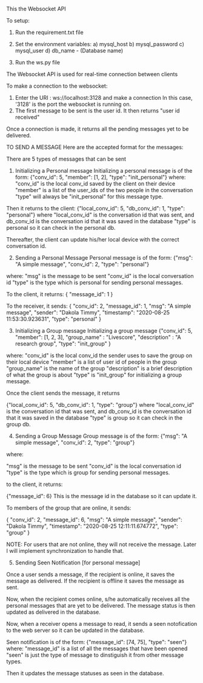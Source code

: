 This the Websocket API

To setup:
1) Run the requirement.txt file
2) Set the environment variables:
    a) mysql_host
    b) mysql_password
    c) mysql_user
    d) db_name - (Database name)

3) Run the ws.py file

The Websocket API is used for real-time connection between clients

To make a connection to the websocket:
1) Enter the URI : ws://localhost:3128   and make a connection            In this case, '3128' is the port the websocket is running on. 
2) The first message to be sent is the user id. It then returns "user id <id> received"

Once a connection is made, it returns all the pending messages yet to be delivered. 

TO SEND A MESSAGE
Here are the accepted format for the messages:

There are 5 types of messages that can be sent


1) Initializing a Personal message
Initializing a personal message is of the form: {"conv_id": 5, "member": [1, 2], "type": "init_personal"}
where:
"conv_id" is the local conv_id saved by the client on their device
"member" is a list of the user_ids of the two people in the conversation
"type" will always be "init_personal" for this message type. 

Then it returns to the client:
{"local_conv_id": 5, "db_conv_id": 1, "type": "personal"}
where "local_conv_id" is the conversation id that was sent, and
db_conv_id  is the conversation id that it was saved in the database
"type" is personal so it can check in the personal db.

Thereafter, the client can update his/her local device with the correct conversation id. 


2) Sending a Personal Message
Personal message is of the form:  {"msg": "A simple message", "conv_id": 2, "type": "personal"}

where:
 "msg" is the message to be sent
 "conv_id" is the local conversation id
 "type" is the type which is personal for sending personal messages.

 To the client, it returns:
 {
    "message_id": 1
 }

 To the receiver, it sends:
 {
    "conv_id": 2,
    "message_id": 1,
    "msg": "A simple message",
    "sender": "Dakola Timmy",
    "timestamp": "2020-08-25 11:53:30.923631",
    "type": "personal"
 }




3) Initializing a Group message
Initializing a group message {"conv_id": 5, "member": [1, 2, 3], "group_name" : "Livescore", "description" : "A research group", "type": "init_group" }

where:
"conv_id" is the local conv_id the sender uses to save the group on their local device
"member" is a list of user id of people in the group
"group_name" is the name of the group
"description" is a brief description of what the group is about
"type" is "init_group" for initializing a group message.

Once the client sends the message, it returns

{"local_conv_id": 5, "db_conv_id": 1, "type": "group"}
where "local_conv_id" is the conversation id that was sent, and
db_conv_id  is the conversation id that it was saved in the database
"type" is group so it can check in the group db.



4) Sending a Group Message
Group message is of the form: 
{"msg": "A simple message", "conv_id": 2, "type": "group"}

where:

 "msg" is the message to be sent
 "conv_id" is the local conversation id
 "type" is the type which is group for sending personal messages.

to the client, it returns:

{"message_id": 6}
This is the message id in the database so it can update it. 


To members of the group that are online, it sends:

{
    "conv_id": 2,
    "message_id": 6,
    "msg": "A simple message",
    "sender": "Dakola Timmy",
    "timestamp": "2020-08-25 12:11:11.674772",
    "type": "group"
}

NOTE: For users that are not online, they will not receive the message. Later I will implement synchronization to handle that. 




5) Sending Seen Notification [for personal message]

Once a user sends a message, if the recipient is online, it saves the message as delivered. 
If the recipient is offline it saves the message as sent. 

Now, when the recipient comes online, s/he automatically receives all the personal messages that are yet to be delivered. The message status is then updated as delivered in the database. 

Now, when a receiver opens a message to read, it sends a seen notofication to the web server so it can be updated in the database. 

Seen notification is of the form: {"message_id": [74, 75], "type": "seen"}
where:
"message_id" is a list of all the messages that have been opened
"seen" is just the type of message to dinstiguish it from other message types. 

Then it updates the message statuses as seen in the database.



